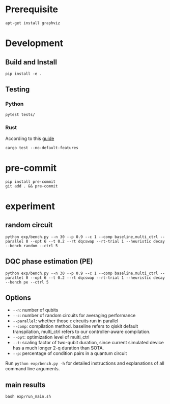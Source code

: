 # Prerequisite

```
apt-get install graphviz
```

# Development

## Build and Install

```
pip install -e .
```

## Testing


### Python
```
pytest tests/
```

### Rust

According to this [guide](https://github.com/Qiskit/qiskit/blob/1.1.1/CONTRIBUTING.md#testing-rust-components)

```
cargo test --no-default-features
```

# pre-commit

```
pip install pre-commit
git add . && pre-commit
```

# experiment

## random circuit
```
python exp/bench.py --n 30 --p 0.9 --c 1 --comp baseline,multi_ctrl --parallel 0 --opt 6 --t 0.2 --rt dqcswap --rt-trial 1 --heuristic decay --bench random --ctrl 5
```

## DQC phase estimation (PE)

```
python exp/bench.py --n 30 --p 0.9 --c 1 --comp baseline,multi_ctrl --parallel 0 --opt 6 --t 0.2 --rt dqcswap --rt-trial 1 --heuristic decay --bench pe --ctrl 5
```

## Options
- `--n`: number of qubits
- `--c`: number of random circuits for averaging performance
- `--parallel`: whether those `c` circuits run in parallel
- `--comp`: compilation method. baseline refers to qiskit default transpilation, multi\_ctrl refers to our controller-aware compilation.
- `--opt`: optimization level of multi\_ctrl
- `--t`: scaling factor of two-qubit duration, since current simulated device has a much longer 2-q duration than SOTA.
- `--p`: percentage of condition pairs in a quantum circuit


Run `python exp/bench.py -h` for detailed instructions and explanations of all command line arguments.

## main results

```
bash exp/run_main.sh
```
